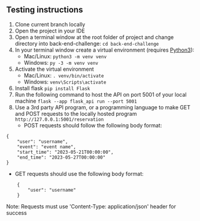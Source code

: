 ## Testing instructions
1. Clone current branch locally
2. Open the project in your IDE
3. Open a terminal window at the root folder of project and change directory into back-end-challenge:
`cd back-end-challenge`
4. In your terminal window create a virtual environment (requires [Python3](https://www.python.org/downloads/)):
    - Mac/Linux: `python3 -m venv venv`
    - Windows: `py -3 -m venv venv`
5. Activate the virtual environment
    - Mac/Linux: `. venv/bin/activate`
    - Windows: `venv\Scripts\activate`
6. Install flask
`pip install Flask`
7. Run the following command to host the API on port 5001 of your local machine
`flask --app flask_api run --port 5001`
8. Use a 3rd party API program, or a programming language to make GET and POST requests to the locally hosted program
   `http://127.0.0.1:5001/reservation`
   - POST requests should follow the following body format:
```
{
    "user": "username",
    "event": "event name",
    "start_time": "2023-05-21T00:00:00",
    "end_time": "2023-05-27T00:00:00"
}
```
   - GET requests should use the following body format:

```
    {
        "user": "username"
    }
```

Note: Requests must use 'Content-Type: application/json' header for success